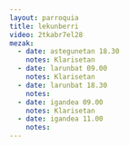 ```yaml
---
layout: parroquia
title: lekunberri
video: 2tkabr7el28
mezak:
  - date: astegunetan 18.30
    notes: Klarisetan
  - date: larunbat 09.00
    notes: Klarisetan
  - date: larunbat 18.30
    notes:
  - date: igandea 09.00
    notes: Klarisetan
  - date: igandea 11.00
    notes:
---
```


